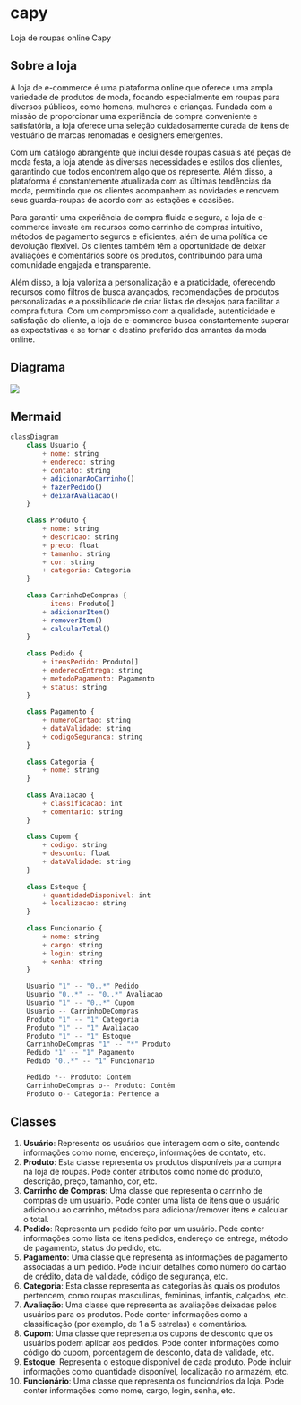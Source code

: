 # capy
Loja de roupas online Capy


## Sobre a loja

A loja de e-commerce é uma plataforma online que oferece uma ampla variedade de produtos de moda, focando especialmente em roupas para diversos públicos, como homens, mulheres e crianças. Fundada com a missão de proporcionar uma experiência de compra conveniente e satisfatória, a loja oferece uma seleção cuidadosamente curada de itens de vestuário de marcas renomadas e designers emergentes.

Com um catálogo abrangente que inclui desde roupas casuais até peças de moda festa, a loja atende às diversas necessidades e estilos dos clientes, garantindo que todos encontrem algo que os represente. Além disso, a plataforma é constantemente atualizada com as últimas tendências da moda, permitindo que os clientes acompanhem as novidades e renovem seus guarda-roupas de acordo com as estações e ocasiões.

Para garantir uma experiência de compra fluida e segura, a loja de e-commerce investe em recursos como carrinho de compras intuitivo, métodos de pagamento seguros e eficientes, além de uma política de devolução flexível. Os clientes também têm a oportunidade de deixar avaliações e comentários sobre os produtos, contribuindo para uma comunidade engajada e transparente.

Além disso, a loja valoriza a personalização e a praticidade, oferecendo recursos como filtros de busca avançados, recomendações de produtos personalizadas e a possibilidade de criar listas de desejos para facilitar a compra futura. Com um compromisso com a qualidade, autenticidade e satisfação do cliente, a loja de e-commerce busca constantemente superar as expectativas e se tornar o destino preferido dos amantes da moda online.

##  Diagrama

[![](https://mermaid.ink/img/pako:eNqNVUtu2zAQvYrAVZvaRuK4SqxdkaRAFwUMpO2iVRcDcqwQFTkORQX5wAfqOXqxUNQHkkzV4UYjzuNwPm-GL4yTQJYwnkNRXEvIDKhUR275neh7UYKRFL3Um9X6EGlSmESFNVJn_X3UAg1yCuk4aQs2qAIhuSQN5hNdgXHaO3r3vg_YwjOaDQopRgqB8tEde4BcAodOua8__Tg2hkRp3xiHwIIb6QyGlLs6wm1OYPv7FhQ4z8Oxm-A2WMzISEiiq1acDKDNzDVekdoZKPqhzCNpURdJG-av38H8frGohgk0qOgBAwoOOS9zMN_IQv6_vPqqDNPqfakVEx61RLnR1mAGoeQotCRoAxko1BVvOrGPKhynymJ4PuRle3ZU_1KhqThnw6UWYOGH45YAgeG6CpnRLWalAc3hqBtdlY_RMHC2I_nwrFfKrSOrp6vUduhgFXXVwMd9K3ekRrZ9eFMNQr4qB20wnbPApTeFpfsSh9fel6CtP38tix1p-YD5QWQ5OYbKZzho0sAtn0td8_-tc4yDCcedUyZ1SFGgvjusfy20IzRlZymL5nMnnC4WJ06ue2SMapR9YFf8YxZ9FYcgpz6YHTWinYk9M5UwmkUTqJFLE6imwDXmcIT10D4ftZHGYj1ZRgZHU6AD9ZNW4Xo1b-vQYE8cprnIzV3H4n9_1ZR_NIlt4yWf3m6Ob9C44ccxcsljM-bGiwIp3PvqeZcye4cKU5Y4UYD5k7JU7x0OnKnbJ81ZYk2JM1buXBth8xyzZAt54XZ3oH8SDf5Z8sIeWTKPF2u34vjicn16ulqt4hl7Ysn5avFxeR6v4-XF8mJ9uVzG-xl79ibOZsylw5L52rz_1Wf_Ctnpaa4?type=png)](https://mermaid.live/edit#pako:eNqNVUtu2zAQvYrAVZvaRuK4SqxdkaRAFwUMpO2iVRcDcqwQFTkORQX5wAfqOXqxUNQHkkzV4UYjzuNwPm-GL4yTQJYwnkNRXEvIDKhUR275neh7UYKRFL3Um9X6EGlSmESFNVJn_X3UAg1yCuk4aQs2qAIhuSQN5hNdgXHaO3r3vg_YwjOaDQopRgqB8tEde4BcAodOua8__Tg2hkRp3xiHwIIb6QyGlLs6wm1OYPv7FhQ4z8Oxm-A2WMzISEiiq1acDKDNzDVekdoZKPqhzCNpURdJG-av38H8frGohgk0qOgBAwoOOS9zMN_IQv6_vPqqDNPqfakVEx61RLnR1mAGoeQotCRoAxko1BVvOrGPKhynymJ4PuRle3ZU_1KhqThnw6UWYOGH45YAgeG6CpnRLWalAc3hqBtdlY_RMHC2I_nwrFfKrSOrp6vUduhgFXXVwMd9K3ekRrZ9eFMNQr4qB20wnbPApTeFpfsSh9fel6CtP38tix1p-YD5QWQ5OYbKZzho0sAtn0td8_-tc4yDCcedUyZ1SFGgvjusfy20IzRlZymL5nMnnC4WJ06ue2SMapR9YFf8YxZ9FYcgpz6YHTWinYk9M5UwmkUTqJFLE6imwDXmcIT10D4ftZHGYj1ZRgZHU6AD9ZNW4Xo1b-vQYE8cprnIzV3H4n9_1ZR_NIlt4yWf3m6Ob9C44ccxcsljM-bGiwIp3PvqeZcye4cKU5Y4UYD5k7JU7x0OnKnbJ81ZYk2JM1buXBth8xyzZAt54XZ3oH8SDf5Z8sIeWTKPF2u34vjicn16ulqt4hl7Ysn5avFxeR6v4-XF8mJ9uVzG-xl79ibOZsylw5L52rz_1Wf_Ctnpaa4)

## Mermaid

```jsx
classDiagram
    class Usuario {
        + nome: string
        + endereco: string
        + contato: string
        + adicionarAoCarrinho()
        + fazerPedido()
        + deixarAvaliacao()
    }
    
    class Produto {
        + nome: string
        + descricao: string
        + preco: float
        + tamanho: string
        + cor: string
        + categoria: Categoria
    }
    
    class CarrinhoDeCompras {
        - itens: Produto[]
        + adicionarItem()
        + removerItem()
        + calcularTotal()
    }
    
    class Pedido {
        + itensPedido: Produto[]
        + enderecoEntrega: string
        + metodoPagamento: Pagamento
        + status: string
    }
    
    class Pagamento {
        + numeroCartao: string
        + dataValidade: string
        + codigoSeguranca: string
    }
    
    class Categoria {
        + nome: string
    }
    
    class Avaliacao {
        + classificacao: int
        + comentario: string
    }
    
    class Cupom {
        + codigo: string
        + desconto: float
        + dataValidade: string
    }
    
    class Estoque {
        + quantidadeDisponivel: int
        + localizacao: string
    }
    
    class Funcionario {
        + nome: string
        + cargo: string
        + login: string
        + senha: string
    }

    Usuario "1" -- "0..*" Pedido
    Usuario "0..*" -- "0..*" Avaliacao
    Usuario "1" -- "0..*" Cupom
    Usuario -- CarrinhoDeCompras
    Produto "1" -- "1" Categoria
    Produto "1" -- "1" Avaliacao
    Produto "1" -- "1" Estoque
    CarrinhoDeCompras "1" -- "*" Produto
    Pedido "1" -- "1" Pagamento
    Pedido "0..*" -- "1" Funcionario

    Pedido *-- Produto: Contém
    CarrinhoDeCompras o-- Produto: Contém
    Produto o-- Categoria: Pertence a

```

## Classes

1. **Usuário**: Representa os usuários que interagem com o site, contendo informações como nome, endereço, informações de contato, etc.
2. **Produto**: Esta classe representa os produtos disponíveis para compra na loja de roupas. Pode conter atributos como nome do produto, descrição, preço, tamanho, cor, etc.
3. **Carrinho de Compras**: Uma classe que representa o carrinho de compras de um usuário. Pode conter uma lista de itens que o usuário adicionou ao carrinho, métodos para adicionar/remover itens e calcular o total.
4. **Pedido**: Representa um pedido feito por um usuário. Pode conter informações como lista de itens pedidos, endereço de entrega, método de pagamento, status do pedido, etc.
5. **Pagamento**: Uma classe que representa as informações de pagamento associadas a um pedido. Pode incluir detalhes como número do cartão de crédito, data de validade, código de segurança, etc.
6. **Categoria**: Esta classe representa as categorias às quais os produtos pertencem, como roupas masculinas, femininas, infantis, calçados, etc.
7. **Avaliação**: Uma classe que representa as avaliações deixadas pelos usuários para os produtos. Pode conter informações como a classificação (por exemplo, de 1 a 5 estrelas) e comentários.
8. **Cupom**: Uma classe que representa os cupons de desconto que os usuários podem aplicar aos pedidos. Pode conter informações como código do cupom, porcentagem de desconto, data de validade, etc.
9. **Estoque**: Representa o estoque disponível de cada produto. Pode incluir informações como quantidade disponível, localização no armazém, etc.
10. **Funcionário**: Uma classe que representa os funcionários da loja. Pode conter informações como nome, cargo, login, senha, etc.